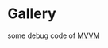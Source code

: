 # Gallery
some debug code of [MVVM](https://developer.android.google.cn/topic/architecture?hl=zh-cn)
